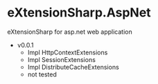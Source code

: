 # eXtensionSharp.AspNet
eXtensionSharp for asp.net web application

* v0.0.1
  * Impl HttpContextExtensions
  * Impl SessionExtensions
  * Impl DistributeCacheExtensions
  * not tested